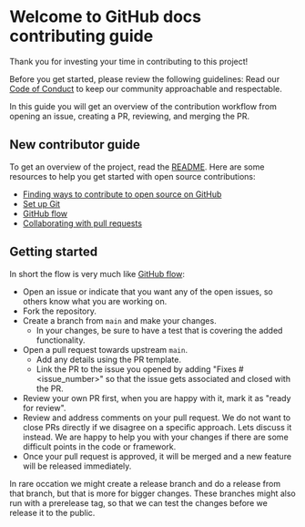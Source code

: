 <!--
    https://docs.github.com/en/communities/setting-up-your-project-for-healthy-contributions/setting-guidelines-for-repository-contributors
-->

# Welcome to GitHub docs contributing guide <!-- omit in toc -->

Thank you for investing your time in contributing to this project!

Before you get started, please review the following guidelines:
Read our [Code of Conduct](./CODE_OF_CONDUCT.md) to keep our community approachable and respectable.

In this guide you will get an overview of the contribution workflow from opening an issue, creating a PR, reviewing, and merging the PR.

## New contributor guide

To get an overview of the project, read the [README](README.md). Here are some resources to help you get started with open source contributions:

- [Finding ways to contribute to open source on GitHub](https://docs.github.com/en/get-started/exploring-projects-on-github/finding-ways-to-contribute-to-open-source-on-github)
- [Set up Git](https://docs.github.com/en/get-started/quickstart/set-up-git)
- [GitHub flow](https://docs.github.com/en/get-started/quickstart/github-flow)
- [Collaborating with pull requests](https://docs.github.com/en/github/collaborating-with-pull-requests)

## Getting started

In short the flow is very much like [GitHub flow](https://docs.github.com/en/get-started/quickstart/github-flow):

- Open an issue or indicate that you want any of the open issues, so others know what you are working on.
- Fork the repository.
- Create a branch from `main` and make your changes.
  - In your changes, be sure to have a test that is covering the added functionality.
- Open a pull request towards upstream `main`.
  - Add any details using the PR template.
  - Link the PR to the issue you opened by adding "Fixes #<issue_number>" so that the issue gets associated and closed with the PR.
- Review your own PR first, when you are happy with it, mark it as "ready for review".
- Review and address comments on your pull request. We do not want to close PRs directly if we disagree on a specific approach.
  Lets discuss it instead. We are happy to help you with your changes if there are some difficult points in the code or framework.
- Once your pull request is approved, it will be merged and a new feature will be released immediately.

In rare occation we might create a release branch and do a release from that branch, but that is more for bigger changes.
These branches might also run with a prerelease tag, so that we can test the changes before we release it to the public.
